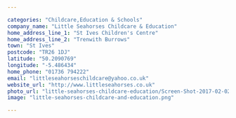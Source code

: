 ```yaml
---

categories: "Childcare,Education & Schools"
company_name: "Little Seahorses Childcare & Education"
home_address_line_1: "St Ives Children's Centre"
home_address_line_2: "Trenwith Burrows"
town: "St Ives"
postcode: "TR26 1DJ"
latitude: "50.2090769"
longitude: "-5.486434"
home_phone: "01736 794222"
email: "littleseahorseschildcare@yahoo.co.uk"
website_url: "http://www.littleseahorses.co.uk"
photo_url: "little-seahorses-childcare-education/Screen-Shot-2017-02-02-at-11.18.21.png.png"
image: "little-seahorses-childcare-and-education.png"

---
```

